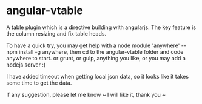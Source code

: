 # angular-vtable
A table plugin which is a directive building with angularjs. The key feature is the column resizing and fix table heads.

To have a quick try, you may get help with a node module 'anywhere' -- npm install -g anywhere, then cd to the angular-vtable folder and code anywhere to start.
or grunt, or gulp, anything you like,
or you may add a nodejs server :)

I have added timeout when getting local json data, so it looks like it takes some time to get the data.

If any suggestion, please let me know ~ I will like it, thank you ~ 
